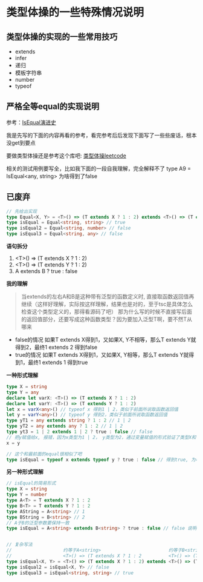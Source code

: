 # 类型体操的一些特殊情况说明

## 类型体操的实现的一些常用技巧
- extends
- infer
- 递归
- 模板字符串
- number
- typeof

## 严格全等equal的实现说明

参考：[IsEqual演进史](https://juejin.cn/post/7001857261756743694)

我是先写的下面的内容再看的参考，看完参考后后发现下面写了一些些废话，根本没get到要点

要做类型体操还是参考这个库吧: [类型体操leetcode](https://github.com/type-challenges/type-challenges)

相关的测试用例要写全，比如我下面的一段自我理解，完全解释不了 type A9 = IsEqual<any, string> 为啥得到了false

## 已废弃


```ts
// 先给出实现
type Equal<X, Y> = <T>() => (T extends X ? 1 : 2) extends <T>() => (T extends Y ? 1 : 2) ? true : false
type isEqual = Equal<string, string> // true
type isEqual2 = Equal<string, number> // false
type isEqual3 = Equal<string, any> // false
```

**语句拆分**
1. \<T\>() => (T extends X ? 1 : 2)
2. \<T\>() => (T extends Y ? 1 : 2)
3. A extends B ? true : false

**我的理解**

> 当extends的左右A和B是这种带有泛型的函数定义时, 直接取函数返回值再继续（这样好理解，实际按这样理解，结果也是对的，至于tsc是具体怎么检查这个类型定义的，那得看源码了吧）
那为什么写的时候不直接写后面的返回值部分，还要写成这种函数类型？因为要加入泛型T啊，要不然T从哪来

- false的情况
  如果T extends X得到1，又如果X, Y不相等，那么T extends Y就得到2，最终1 extends 2 得到false
- true的情况
  如果T extends X得到1，又如果X, Y相等，那么T extends Y就得到1，最终1 extends 1 得到true

**一种形式理解**
```ts
type X = string
type Y = any
declare let varX: <T>() => (T extends X ? 1 : 2)
declare let varY: <T>() => (T extends Y ? 1 : 2)
let x = varX<any>() // typeof x 得到1 | 2，类似于前面所说取函数返回值
let y = varY<any>() // typeof y 得到2，类似于前面所说取函数返回值
type yT1 = any extends string ? 1 : 2 // 1 | 2
type yT2 = any extends any ? 1 : 2 // 1 | 2
type yt3 = 1 | 2 extends 1 | 2 ? true : false // false
// 把y赋值给x, 报错，因为x类型为1 | 2， y类型为2，通过变量赋值的形式验证了类型X和Y不相等
x = y

// 这个和最前面的equal很相似了吧
type isEqual = typeof x extends typeof y ? true : false // 得到true, 为啥string和any相等了？怎么解释
```

**另一种形式理解**
```ts
// isEqual的简易形式
type X = string
type Y = number
type A<T> = T extends X ? 1 : 2
type B<T> = T extends Y ? 1 : 2
type AString = A<string> // 1
type BString = B<string> // 2
// A于B的泛型参数要保持一致
type isEqual = A<string> extends B<string> ? true : false // false 说明 X不等于Y


// 复杂写法
//                   约等于A<string>                         约等于B<string>
//                   <T>() => (T extends X ? 1 : 2          <T>() => (T extends Y ? 1 : 2)
type isEqual<X, Y> = <T>() => (T extends X ? 1 : 2) extends <T>() => (T extends Y ? 1 : 2) ? true : false
type isEqual2 = isEqual<X, Y> // false
type isEqual3 = isEqual<string, string> // true
```
